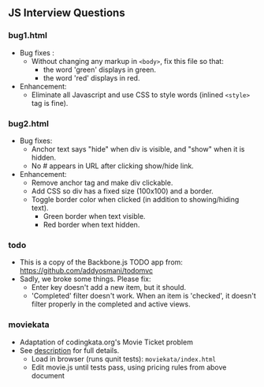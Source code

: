 ## JS Interview Questions

### bug1.html
  * Bug fixes :
    * Without changing any markup in ```<body>```, fix this file so that:
      * the word 'green' displays in green.
      * the word 'red' displays in red.
  * Enhancement:
    * Eliminate all Javascript and use CSS to style words (inlined ```<style>``` tag is fine).

### bug2.html
  * Bug fixes:
    * Anchor text says "hide" when div is visible, and "show" when it is hidden.
    * No # appears in URL after clicking show/hide link.
  * Enhancement:
    * Remove anchor tag and make div clickable.
    * Add CSS so div has a fixed size (100x100) and a border.
    * Toggle border color when clicked (in addition to showing/hiding text).
       * Green border when text visible.
       * Red border when text hidden.

### todo
  * This is a copy of the Backbone.js TODO app from: https://github.com/addyosmani/todomvc
  * Sadly, we broke some things.  Please fix:
    * Enter key doesn't add a new item, but it should.
    * 'Completed' filter doesn't work. When an item is 'checked', it doesn't filter properly in the completed and active views.

### moviekata
  * Adaptation of codingkata.org's Movie Ticket problem
  * See [description](moviekata/instructions.md) for full details.
    * Load in browser (runs qunit tests): ```moviekata/index.html```
    * Edit movie.js until tests pass, using pricing rules from above document
